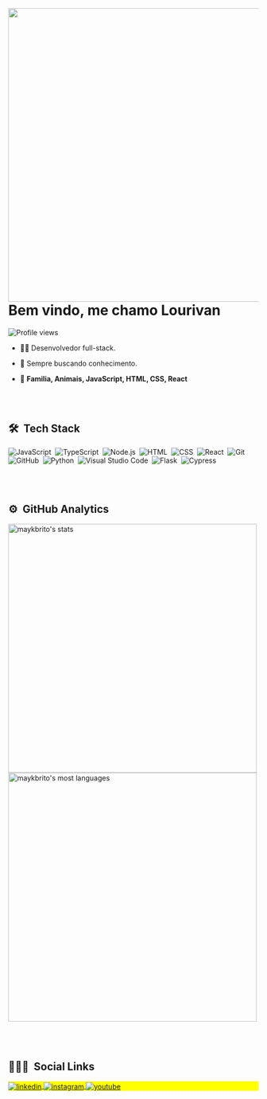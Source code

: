 <img align="right" height="590em" src="https://raw.githubusercontent.com/gist/lourivanluz/6c6ca5bba0a9e841f37d1910815c6250/raw/73aa6ba96e105930a574fe634abad936fefb539e/github_card.svg"/>
<h1 align="left">Bem vindo, me chamo Lourivan</h1>
<p align="left"> <img src="https://komarev.com/ghpvc/?username=lourivanluz&color=yellow" alt="Profile views" /> </p>

- 👨‍💻 Desenvolvedor full-stack. 

- 🔭 Sempre buscando conhecimento.

- :blue_heart: **Familia, Animais, JavaScript, HTML, CSS, React**

<br><br>

## 🛠 &nbsp;Tech Stack

![JavaScript](https://img.shields.io/badge/-JavaScript-05122A?style=flat&logo=javascript)&nbsp;
![TypeScript](https://img.shields.io/badge/-typescript-05122A?style=flat&logo=typescript)&nbsp;
![Node.js](https://img.shields.io/badge/-Node.js-05122A?style=flat&logo=node.js)&nbsp;
![HTML](https://img.shields.io/badge/-HTML-05122A?style=flat&logo=HTML5)&nbsp;
![CSS](https://img.shields.io/badge/-CSS-05122A?style=flat&logo=CSS3&logoColor=1572B6)&nbsp;
![React](https://img.shields.io/badge/-React-05122A?style=flat&logo=react)&nbsp;
![Git](https://img.shields.io/badge/-Git-05122A?style=flat&logo=git)&nbsp;
![GitHub](https://img.shields.io/badge/-GitHub-05122A?style=flat&logo=github)&nbsp;
![Python](https://img.shields.io/badge/-python-05122A?style=flat&logo=python)&nbsp;
![Visual Studio Code](https://img.shields.io/badge/-Visual%20Studio%20Code-05122A?style=flat&logo=visual-studio-code&logoColor=007ACC)&nbsp;
![Flask](https://img.shields.io/badge/-flask-05122A?style=flat&logo=flask)&nbsp;
![Cypress](https://img.shields.io/badge/-cypress-05122A?style=flat&logo=cypress)&nbsp;

<br><br>

## ⚙️ &nbsp;GitHub Analytics

<p align="left">
<img width="500em" src="https://github-readme-stats.vercel.app/api?username=lourivanluz&show_icons=true&theme=vision-friendly-dark" alt="maykbrito's stats"/>
<img width="500em" src="https://github-readme-stats.vercel.app/api/top-langs/?username=lourivanluz&layout=compact&theme=vision-friendly-dark" alt="maykbrito's most languages"/>
</p>

<br><br>

## 👨🏽‍🦲 &nbsp;Social Links

<p align="left" style="background:yellow">
  
<a href="https://linkedin.com/in/lourivanluz" target="_blank">
  <img align="center" src="https://img.shields.io/badge/-lourivanluz-05122A?style=flat&logo=linkedin" alt="linkedin"/>
</a>
<a href="https://instagram.com/lourivanluz" target="_blank">
 <img align="center" src="https://img.shields.io/badge/-lourivanluz-05122A?style=flat&logo=instagram" alt="instagram"/>
</a>
<a href="https://facebook.com/lourivanluz" target="_blank">
 <img align="center" src="https://img.shields.io/badge/-lourivanluz-05122A?style=flat&logo=facebook" alt="youtube"/>
</a>
</p>
